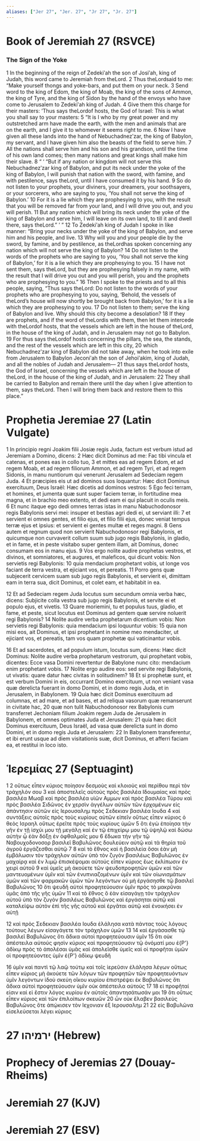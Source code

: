 ```yaml
---
aliases: ["Jer 27", "Jer. 27", "Jr 27", "Jr. 27"]
---
```



# Book of Jeremiah 27 (RSVCE)

### The Sign of the Yoke
1 In the beginning of the reign of Zedekiʹah the son of Josiʹah, king of Judah, this word came to Jeremiah from theLord.
2 Thus theLordsaid to me: “Make yourself thongs and yoke-bars, and put them on your neck.
3 Send word to the king of Edom, the king of Moab, the king of the sons of Ammon, the king of Tyre, and the king of Sidon by the hand of the envoys who have come to Jerusalem to Zedekiʹah king of Judah.
4 Give them this charge for their masters: ‘Thus says theLordof hosts, the God of Israel: This is what you shall say to your masters:
5 “It is I who by my great power and my outstretched arm have made the earth, with the men and animals that are on the earth, and I give it to whomever it seems right to me.
6 Now I have given all these lands into the hand of Nebuchadnezʹzar, the king of Babylon, my servant, and I have given him also the beasts of the field to serve him.
7 All the nations shall serve him and his son and his grandson, until the time of his own land comes; then many nations and great kings shall make him their slave.
8 “ ‘ “But if any nation or kingdom will not serve this Nebuchadnezʹzar king of Babylon, and put its neck under the yoke of the king of Babylon, I will punish that nation with the sword, with famine, and with pestilence, says theLord, until I have consumed it by his hand.
9 So do not listen to your prophets, your diviners, your dreamers, your soothsayers, or your sorcerers, who are saying to you, ‘You shall not serve the king of Babylon.’
10 For it is a lie which they are prophesying to you, with the result that you will be removed far from your land, and I will drive you out, and you will perish.
11 But any nation which will bring its neck under the yoke of the king of Babylon and serve him, I will leave on its own land, to till it and dwell there, says theLord.” ’ ”
12 To Zedekiʹah king of Judah I spoke in like manner: “Bring your necks under the yoke of the king of Babylon, and serve him and his people, and live.
13 Why will you and your people die by the sword, by famine, and by pestilence, as theLordhas spoken concerning any nation which will not serve the king of Babylon?
14 Do not listen to the words of the prophets who are saying to you, ‘You shall not serve the king of Babylon,’ for it is a lie which they are prophesying to you.
15 I have not sent them, says theLord, but they are prophesying falsely in my name, with the result that I will drive you out and you will perish, you and the prophets who are prophesying to you.”
16 Then I spoke to the priests and to all this people, saying, “Thus says theLord: Do not listen to the words of your prophets who are prophesying to you, saying, ‘Behold, the vessels of theLord’s house will now shortly be brought back from Babylon,’ for it is a lie which they are prophesying to you.
17 Do not listen to them; serve the king of Babylon and live. Why should this city become a desolation?
18 If they are prophets, and if the word of theLordis with them, then let them intercede with theLordof hosts, that the vessels which are left in the house of theLord, in the house of the king of Judah, and in Jerusalem may not go to Babylon.
19 For thus says theLordof hosts concerning the pillars, the sea, the stands, and the rest of the vessels which are left in this city,
20 which Nebuchadnezʹzar king of Babylon did not take away, when he took into exile from Jerusalem to Babylon Jeconiʹah the son of Jehoiʹakim, king of Judah, and all the nobles of Judah and Jerusalem—
21 thus says theLordof hosts, the God of Israel, concerning the vessels which are left in the house of theLord, in the house of the king of Judah, and in Jerusalem:
22 They shall be carried to Babylon and remain there until the day when I give attention to them, says theLord. Then I will bring them back and restore them to this place.”


# Prophetia Jeremiae 27 (Latin Vulgate)

1 In principio regni Joakim filii Josiæ regis Juda, factum est verbum istud ad Jeremiam a Domino, dicens:
2 Hæc dicit Dominus ad me: Fac tibi vincula et catenas, et pones eas in collo tuo,
3 et mittes eas ad regem Edom, et ad regem Moab, et ad regem filiorum Ammon, et ad regem Tyri, et ad regem Sidonis, in manu nuntiorum qui venerunt Jerusalem ad Sedeciam regem Juda.
4 Et præcipies eis ut ad dominos suos loquantur: Hæc dicit Dominus exercituum, Deus Israël: Hæc dicetis ad dominos vestros:
5 Ego feci terram, et homines, et jumenta quæ sunt super faciem terræ, in fortitudine mea magna, et in brachio meo extento, et dedi eam ei qui placuit in oculis meis.
6 Et nunc itaque ego dedi omnes terras istas in manu Nabuchodonosor regis Babylonis servi mei: insuper et bestias agri dedi ei, ut serviant illi:
7 et servient ei omnes gentes, et filio ejus, et filio filii ejus, donec veniat tempus terræ ejus et ipsius: et servient ei gentes multæ et reges magni.
8 Gens autem et regnum quod non servierit Nabuchodonosor regi Babylonis, et quicumque non curvaverit collum suum sub jugo regis Babylonis, in gladio, et in fame, et in peste visitabo super gentem illam, ait Dominus, donec consumam eos in manu ejus.
9 Vos ergo nolite audire prophetas vestros, et divinos, et somniatores, et augures, et maleficos, qui dicunt vobis: Non servietis regi Babylonis:
10 quia mendacium prophetant vobis, ut longe vos faciant de terra vestra, et ejiciant vos, et pereatis.
11 Porro gens quæ subjecerit cervicem suam sub jugo regis Babylonis, et servierit ei, dimittam eam in terra sua, dicit Dominus, et colet eam, et habitabit in ea.

12 Et ad Sedeciam regem Juda locutus sum secundum omnia verba hæc, dicens: Subjicite colla vestra sub jugo regis Babylonis, et servite ei et populo ejus, et vivetis.
13 Quare moriemini, tu et populus tuus, gladio, et fame, et peste, sicut locutus est Dominus ad gentem quæ servire noluerit regi Babylonis?
14 Nolite audire verba prophetarum dicentium vobis: Non servietis regi Babylonis: quia mendacium ipsi loquuntur vobis:
15 quia non misi eos, ait Dominus, et ipsi prophetant in nomine meo mendaciter, ut ejiciant vos, et pereatis, tam vos quam prophetæ qui vaticinantur vobis.

16 Et ad sacerdotes, et ad populum istum, locutus sum, dicens: Hæc dicit Dominus: Nolite audire verba prophetarum vestrorum, qui prophetant vobis, dicentes: Ecce vasa Domini revertentur de Babylone nunc cito: mendacium enim prophetant vobis.
17 Nolite ergo audire eos: sed servite regi Babylonis, ut vivatis: quare datur hæc civitas in solitudinem?
18 Et si prophetæ sunt, et est verbum Domini in eis, occurrant Domino exercituum, ut non veniant vasa quæ derelicta fuerant in domo Domini, et in domo regis Juda, et in Jerusalem, in Babylonem.
19 Quia hæc dicit Dominus exercituum ad columnas, et ad mare, et ad bases, et ad reliqua vasorum quæ remanserunt in civitate hac,
20 quæ non tulit Nabuchodonosor rex Babylonis cum transferret Jechoniam filium Joakim regem Juda de Jerusalem in Babylonem, et omnes optimates Juda et Jerusalem:
21 quia hæc dicit Dominus exercituum, Deus Israël, ad vasa quæ derelicta sunt in domo Domini, et in domo regis Juda et Jerusalem:
22 In Babylonem transferentur, et ibi erunt usque ad diem visitationis suæ, dicit Dominus, et afferri faciam ea, et restitui in loco isto.


# Ἱερεμίας 27 (Septuagint)

1 
2 οὕτως εἶπεν κύριος ποίησον δεσμοὺς καὶ κλοιοὺς καὶ περίθου περὶ τὸν τράχηλόν σου
3 καὶ ἀποστελεῖς αὐτοὺς πρὸς βασιλέα Ιδουμαίας καὶ πρὸς βασιλέα Μωαβ καὶ πρὸς βασιλέα υἱῶν Αμμων καὶ πρὸς βασιλέα Τύρου καὶ πρὸς βασιλέα Σιδῶνος ἐν χερσὶν ἀγγέλων αὐτῶν τῶν ἐρχομένων εἰς ἀπάντησιν αὐτῶν εἰς Ιερουσαλημ πρὸς Σεδεκιαν βασιλέα Ιουδα
4 καὶ συντάξεις αὐτοῖς πρὸς τοὺς κυρίους αὐτῶν εἰπεῖν οὕτως εἶπεν κύριος ὁ θεὸς Ισραηλ οὕτως ἐρεῖτε πρὸς τοὺς κυρίους ὑμῶν
5 ὅτι ἐγὼ ἐποίησα τὴν γῆν ἐν τῇ ἰσχύι μου τῇ μεγάλῃ καὶ ἐν τῷ ἐπιχείρῳ μου τῷ ὑψηλῷ καὶ δώσω αὐτὴν ᾧ ἐὰν δόξῃ ἐν ὀφθαλμοῖς μου
6 ἔδωκα τὴν γῆν τῷ Ναβουχοδονοσορ βασιλεῖ Βαβυλῶνος δουλεύειν αὐτῷ καὶ τὰ θηρία τοῦ ἀγροῦ ἐργάζεσθαι αὐτῷ
7 
8 καὶ τὸ ἔθνος καὶ ἡ βασιλεία ὅσοι ἐὰν μὴ ἐμβάλωσιν τὸν τράχηλον αὐτῶν ὑπὸ τὸν ζυγὸν βασιλέως Βαβυλῶνος ἐν μαχαίρᾳ καὶ ἐν λιμῷ ἐπισκέψομαι αὐτούς εἶπεν κύριος ἕως ἐκλίπωσιν ἐν χειρὶ αὐτοῦ
9 καὶ ὑμεῖς μὴ ἀκούετε τῶν ψευδοπροφητῶν ὑμῶν καὶ τῶν μαντευομένων ὑμῖν καὶ τῶν ἐνυπνιαζομένων ὑμῖν καὶ τῶν οἰωνισμάτων ὑμῶν καὶ τῶν φαρμακῶν ὑμῶν τῶν λεγόντων οὐ μὴ ἐργάσησθε τῷ βασιλεῖ Βαβυλῶνος
10 ὅτι ψευδῆ αὐτοὶ προφητεύουσιν ὑμῖν πρὸς τὸ μακρῦναι ὑμᾶς ἀπὸ τῆς γῆς ὑμῶν
11 καὶ τὸ ἔθνος ὃ ἐὰν εἰσαγάγῃ τὸν τράχηλον αὐτοῦ ὑπὸ τὸν ζυγὸν βασιλέως Βαβυλῶνος καὶ ἐργάσηται αὐτῷ καὶ καταλείψω αὐτὸν ἐπὶ τῆς γῆς αὐτοῦ καὶ ἐργᾶται αὐτῷ καὶ ἐνοικήσει ἐν αὐτῇ

12 καὶ πρὸς Σεδεκιαν βασιλέα Ιουδα ἐλάλησα κατὰ πάντας τοὺς λόγους τούτους λέγων εἰσαγάγετε τὸν τράχηλον ὑμῶν
13 
14 καὶ ἐργάσασθε τῷ βασιλεῖ Βαβυλῶνος ὅτι ἄδικα αὐτοὶ προφητεύουσιν ὑμῖν
15 ὅτι οὐκ ἀπέστειλα αὐτούς φησὶν κύριος καὶ προφητεύουσιν τῷ ὀνόματί μου ἐ{P'} ἀδίκῳ πρὸς τὸ ἀπολέσαι ὑμᾶς καὶ ἀπολεῖσθε ὑμεῖς καὶ οἱ προφῆται ὑμῶν οἱ προφητεύοντες ὑμῖν ἐ{P'} ἀδίκῳ ψευδῆ

16 ὑμῖν καὶ παντὶ τῷ λαῷ τούτῳ καὶ τοῖς ἱερεῦσιν ἐλάλησα λέγων οὕτως εἶπεν κύριος μὴ ἀκούετε τῶν λόγων τῶν προφητῶν τῶν προφητευόντων ὑμῖν λεγόντων ἰδοὺ σκεύη οἴκου κυρίου ἐπιστρέψει ἐκ Βαβυλῶνος ὅτι ἄδικα αὐτοὶ προφητεύουσιν ὑμῖν οὐκ ἀπέστειλα αὐτούς
17 
18 εἰ προφῆταί εἰσιν καὶ εἰ ἔστιν λόγος κυρίου ἐν αὐτοῖς ἀπαντησάτωσάν μοι
19 ὅτι οὕτως εἶπεν κύριος καὶ τῶν ἐπιλοίπων σκευῶν
20 ὧν οὐκ ἔλαβεν βασιλεὺς Βαβυλῶνος ὅτε ἀπῴκισεν τὸν Ιεχονιαν ἐξ Ιερουσαλημ
21 
22 εἰς Βαβυλῶνα εἰσελεύσεται λέγει κύριος


# 27 ירמיהו (Hebrew)


# Prophecy of Jeremias 27 (Douay-Rheims)


# Jeremiah 27 (KJV)


# Jeremiah 27 (ESV)

